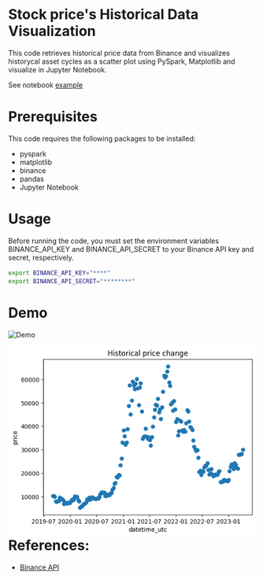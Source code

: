 # Stock price's Historical Data Visualization

This code retrieves historical price data from Binance and visualizes historycal asset cycles as a scatter plot using PySpark, Matplotlib and visualize in Jupyter Notebook.

See notebook [example](./BTC_STOCK_PRICE_ANALYSIS.ipynb)

# Prerequisites

This code requires the following packages to be installed:
* pyspark
* matplotlib
* binance
* pandas
* Jupyter Notebook

# Usage

Before running the code, you must set the environment variables BINANCE_API_KEY and BINANCE_API_SECRET to your Binance API key and secret, respectively.

```bash
export BINANCE_API_KEY="****"
export BINANCE_API_SECRET="********"
```

# Demo
<img title="Demo" src="./pics/index.png">

<img src="./pics/plot_btc.png"
alt="btc stocs price periods"
style="float: left; margin-right: 10px;" />                    

 # References:
* [Binance API](https://python-binance.readthedocs.io/en/latest/binance.html?highlight=get_all_orders)
